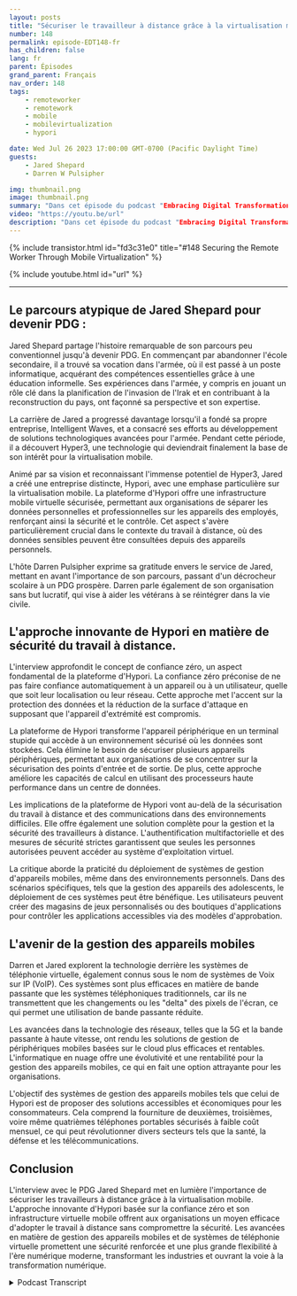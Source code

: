 ```yaml
---
layout: posts
title: "Sécuriser le travailleur à distance grâce à la virtualisation mobile."
number: 148
permalink: episode-EDT148-fr
has_children: false
lang: fr
parent: Épisodes
grand_parent: Français
nav_order: 148
tags:
    - remoteworker
    - remotework
    - mobile
    - mobilevirtualization
    - hypori

date: Wed Jul 26 2023 17:00:00 GMT-0700 (Pacific Daylight Time)
guests:
    - Jared Shepard
    - Darren W Pulsipher

img: thumbnail.png
image: thumbnail.png
summary: "Dans cet épisode du podcast "Embracing Digital Transformation", l'animateur Darren Pulsipher engage une conversation enrichissante avec l'invité spécial Jared Shepard, PDG de Hypori. L'interview porte sur le sujet crucial de la sécurisation des travailleurs à distance grâce à la virtualisation mobile. Le parcours unique de Jared Shepard, qui est passé d'un décrocheur scolaire à PDG, ajoute une dimension inspirante à la discussion."
video: "https://youtu.be/url"
description: "Dans cet épisode du podcast "Embracing Digital Transformation", l'animateur Darren Pulsipher engage une conversation enrichissante avec l'invité spécial Jared Shepard, PDG de Hypori. L'interview porte sur le sujet crucial de la sécurisation des travailleurs à distance grâce à la virtualisation mobile. Le parcours unique de Jared Shepard, qui est passé d'un décrocheur scolaire à PDG, ajoute une dimension inspirante à la discussion."
---
```


<div>
{% include transistor.html id="fd3c31e0" title="#148 Securing the Remote Worker Through Mobile Virtualization" %}

{% include youtube.html id="url" %}
</div>

---

## Le parcours atypique de Jared Shepard pour devenir PDG :

Jared Shepard partage l'histoire remarquable de son parcours peu conventionnel jusqu'à devenir PDG. En commençant par abandonner l'école secondaire, il a trouvé sa vocation dans l'armée, où il est passé à un poste informatique, acquérant des compétences essentielles grâce à une éducation informelle. Ses expériences dans l'armée, y compris en jouant un rôle clé dans la planification de l'invasion de l'Irak et en contribuant à la reconstruction du pays, ont façonné sa perspective et son expertise.

La carrière de Jared a progressé davantage lorsqu'il a fondé sa propre entreprise, Intelligent Waves, et a consacré ses efforts au développement de solutions technologiques avancées pour l'armée. Pendant cette période, il a découvert Hyper3, une technologie qui deviendrait finalement la base de son intérêt pour la virtualisation mobile.

Animé par sa vision et reconnaissant l'immense potentiel de Hyper3, Jared a créé une entreprise distincte, Hypori, avec une emphase particulière sur la virtualisation mobile. La plateforme d'Hypori offre une infrastructure mobile virtuelle sécurisée, permettant aux organisations de séparer les données personnelles et professionnelles sur les appareils des employés, renforçant ainsi la sécurité et le contrôle. Cet aspect s'avère particulièrement crucial dans le contexte du travail à distance, où des données sensibles peuvent être consultées depuis des appareils personnels.

L'hôte Darren Pulsipher exprime sa gratitude envers le service de Jared, mettant en avant l'importance de son parcours, passant d'un décrocheur scolaire à un PDG prospère. Darren parle également de son organisation sans but lucratif, qui vise à aider les vétérans à se réintégrer dans la vie civile.

## L'approche innovante de Hypori en matière de sécurité du travail à distance.

L'interview approfondit le concept de confiance zéro, un aspect fondamental de la plateforme d'Hypori. La confiance zéro préconise de ne pas faire confiance automatiquement à un appareil ou à un utilisateur, quelle que soit leur localisation ou leur réseau. Cette approche met l'accent sur la protection des données et la réduction de la surface d'attaque en supposant que l'appareil d'extrémité est compromis.

La plateforme de Hypori transforme l'appareil périphérique en un terminal stupide qui accède à un environnement sécurisé où les données sont stockées. Cela élimine le besoin de sécuriser plusieurs appareils périphériques, permettant aux organisations de se concentrer sur la sécurisation des points d'entrée et de sortie. De plus, cette approche améliore les capacités de calcul en utilisant des processeurs haute performance dans un centre de données.

Les implications de la plateforme de Hypori vont au-delà de la sécurisation du travail à distance et des communications dans des environnements difficiles. Elle offre également une solution complète pour la gestion et la sécurité des travailleurs à distance. L'authentification multifactorielle et des mesures de sécurité strictes garantissent que seules les personnes autorisées peuvent accéder au système d'exploitation virtuel.

La critique aborde la praticité du déploiement de systèmes de gestion d'appareils mobiles, même dans des environnements personnels. Dans des scénarios spécifiques, tels que la gestion des appareils des adolescents, le déploiement de ces systèmes peut être bénéfique. Les utilisateurs peuvent créer des magasins de jeux personnalisés ou des boutiques d'applications pour contrôler les applications accessibles via des modèles d'approbation.

## L'avenir de la gestion des appareils mobiles

Darren et Jared explorent la technologie derrière les systèmes de téléphonie virtuelle, également connus sous le nom de systèmes de Voix sur IP (VoIP). Ces systèmes sont plus efficaces en matière de bande passante que les systèmes téléphoniques traditionnels, car ils ne transmettent que les changements ou les "delta" des pixels de l'écran, ce qui permet une utilisation de bande passante réduite.

Les avancées dans la technologie des réseaux, telles que la 5G et la bande passante à haute vitesse, ont rendu les solutions de gestion de périphériques mobiles basées sur le cloud plus efficaces et rentables. L'informatique en nuage offre une évolutivité et une rentabilité pour la gestion des appareils mobiles, ce qui en fait une option attrayante pour les organisations.

L'objectif des systèmes de gestion des appareils mobiles tels que celui de Hypori est de proposer des solutions accessibles et économiques pour les consommateurs. Cela comprend la fourniture de deuxièmes, troisièmes, voire même quatrièmes téléphones portables sécurisés à faible coût mensuel, ce qui peut révolutionner divers secteurs tels que la santé, la défense et les télécommunications.

## Conclusion

L'interview avec le PDG Jared Shepard met en lumière l'importance de sécuriser les travailleurs à distance grâce à la virtualisation mobile. L'approche innovante d'Hypori basée sur la confiance zéro et son infrastructure virtuelle mobile offrent aux organisations un moyen efficace d'adopter le travail à distance sans compromettre la sécurité. Les avancées en matière de gestion des appareils mobiles et de systèmes de téléphonie virtuelle promettent une sécurité renforcée et une plus grande flexibilité à l'ère numérique moderne, transformant les industries et ouvrant la voie à la transformation numérique.



<details>
<summary> Podcast Transcript </summary>

<p></p>

</details>
